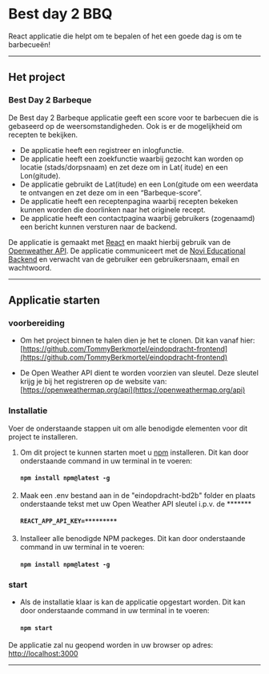 # Best day 2 BBQ

React applicatie die helpt om te bepalen of het een goede dag is om te barbecueën!
___

## Het project

### Best Day 2 Barbeque

De Best day 2 Barbeque applicatie geeft een score voor te barbecuen die is gebaseerd op de weersomstandigheden. Ook is
er de mogelijkheid om recepten te bekijken.

- De applicatie heeft een registreer en inlogfunctie.
- De applicatie heeft een zoekfunctie waarbij gezocht kan worden op locatie (stads/dorpsnaam) en zet deze om in Lat(
  itude) en een Lon(gitude).
- De applicatie gebruikt de Lat(itude) en een Lon(gitude om een weerdata te ontvangen en zet deze om in een
  “Barbeque-score”.
- De applicatie heeft een receptenpagina waarbij recepten bekeken kunnen worden die doorlinken naar het originele
  recept.
- De applicatie heeft een contactpagina waarbij gebruikers (zogenaamd) een bericht kunnen versturen naar de backend.

De applicatie is gemaakt met [React](https://reactjs.org/) en maakt hierbij gebruik van
de [Openweather API](https://openweathermap.org/api). De applicatie communiceert met
de [Novi Educational Backend](https://github.com/hogeschoolnovi/novi-educational-backend-documentation) en verwacht van
de gebruiker een gebruikersnaam, email en wachtwoord.

---

## Applicatie starten

### voorbereiding

- Om het project binnen te halen dien je het te clonen. Dit kan vanaf hier:
  [https://github.com/TommyBerkmortel/eindopdracht-frontend](https://github.com/TommyBerkmortel/eindopdracht-frontend)


- De Open Weather API dient te worden voorzien van sleutel. Deze sleutel krijg je bij het registreren op de website van:
  [https://openweathermap.org/api](https://openweathermap.org/api)

### Installatie

Voer de onderstaande stappen uit om alle benodigde elementen voor dit project te installeren.

1. Om dit project te kunnen starten moet u [npm](https://www.npmjs.com/) installeren. Dit kan door onderstaande command in
   uw terminal in te voeren:

   #### `npm install npm@latest -g`

2. Maak een .env bestand aan in de "eindopdracht-bd2b" folder en plaats onderstaande tekst met uw Open Weather API sleutel i.p.v. de *******
   
   #### `REACT_APP_API_KEY=*********`

4. Installeer alle benodigde NPM packeges. Dit kan door onderstaande command in
   uw terminal in te voeren: 

   #### `npm install npm@latest -g`


### start

- Als de installatie klaar is kan de applicatie opgestart worden. Dit kan door onderstaande command in
  uw terminal in te voeren:

  #### `npm start`

De applicatie zal nu geopend worden in uw browser op adres: [http://localhost:3000](http://localhost:3000)

___
